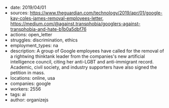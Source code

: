 - date: 2019/04/01
- sources: https://www.theguardian.com/technology/2019/apr/01/google-kay-coles-james-removal-employees-letter, https://medium.com/@against.transphobia/googlers-against-transphobia-and-hate-b1b0a5dbf76
- actions: open_letter
- struggles: discrimination, ethics
- employment_types: na
- description: A group of Google employees have called for the removal of a rightwing thinktank leader from the companies's new artificial intelligence council, citing her anti-LGBT and anti-immigrant record. Academic, civil society, and industry supporters have also signed the petition in mass.
- locations: online, usa
- companies: google
- workers: 2556
- tags: ai
- author: organizejs
